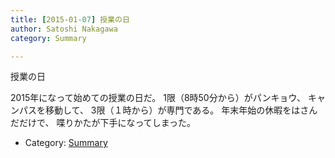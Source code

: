 ```yaml
---
title: [2015-01-07] 授業の日
author: Satoshi Nakagawa
category: Summary

---
```


授業の日

 2015年になって始めての授業の日だ。
1限（8時50分から）がパンキョウ、
キャンパスを移動して、
3限（１時から）が専門である。
年末年始の休暇をはさんだだけで、
喋りかたが下手になってしまった。

- Category: [Summary](https://merapano.github.io/categories.html#Summary)

